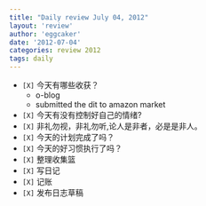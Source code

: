 ```yaml
---
title: "Daily review July 04, 2012" 
layout: 'review'
author: 'eggcaker'
date: '2012-07-04'
categories: review 2012
tags: daily
---
```



  * `[X]` 今天有哪些收获？ 
    * o-blog 
    * submitted the dit to amazon market 
  * `[X]` 今天有没有控制好自己的情绪? 
  * `[X]` 非礼勿视，非礼勿听,论人是非者，必是是非人。 
  * `[X]` 今天的计划完成了吗？ 
  * `[X]` 今天的好习惯执行了吗？ 
  * `[X]` 整理收集篮 
  * `[X]` 写日记 
  * `[X]` 记账 
  * `[X]` 发布日志草稿 

